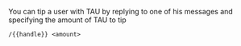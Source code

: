 You can tip a user with TAU by replying to one of his messages and specifying the amount of TAU to tip  

`/{{handle}} <amount>`